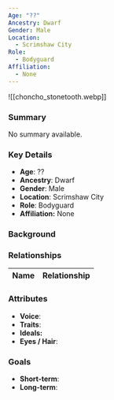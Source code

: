 ```yaml
---
Age: "??"
Ancestry: Dwarf
Gender: Male
Location:
  - Scrimshaw City
Role:
  - Bodyguard
Affiliation:
  - None
---
```


![[choncho_stonetooth.webp]]
### Summary
No summary available.

### Key Details
- **Age**: ??
- **Ancestry**: Dwarf
- **Gender**: Male
- **Location**: Scrimshaw City
- **Role**: Bodyguard
- **Affiliation:** None

### Background


### Relationships

| Name  | Relationship |
| ----- | ------------ |

### Attributes
- **Voice**:
- **Traits**:  
- **Ideals:**
- **Eyes / Hair**:  

### Goals
- **Short-term**:  
- **Long-term**:  
